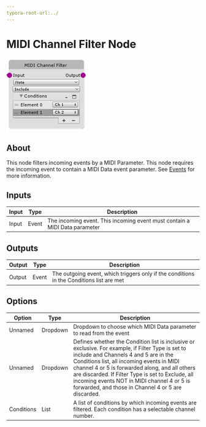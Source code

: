 ```yaml
---
typora-root-url:../
---
```


# MIDI Channel Filter Node

![MIDI-Channel-Filter](/IMG/MIDI-Channel-Filter.png)

## About

This node filters incoming events by a MIDI Parameter. This node requires the incoming event to contain a MIDI Data event parameter. See [Events](/Layers-Key-Concepts/2_Events) for more information.

## Inputs
Input | Type | Description
------------ | ------|-------
Input | Event | The incoming event. This incoming event must contain a MIDI Data parameter 

## Outputs
Output | Type| Description
------------ | -------|------
Output | Event | The outgoing event, which triggers only if the conditions in the Conditions list are met

## Options
Option | Type | Description
------------ | -------|------
Unnamed | Dropdown | Dropdown to choose which MIDI Data parameter to read from the event 
Unnamed | Dropdown | Defines whether the Condition list is inclusive or exclusive. For example, if Filter Type is set to include and Channels 4 and 5 are in the Conditions list, all incoming events in MIDI channel 4 or 5 is forwarded along, and all others are discarded. If Filter Type is set to Exclude, all incoming events NOT in MIDI channel 4 or 5 is forwarded, and those in Channel 4 or 5 are discarded.
Conditions | List | A list of conditions by which incoming events are filtered. Each condition has a selectable channel number.


